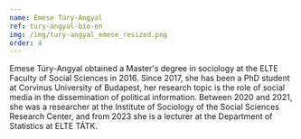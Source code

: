 ```yaml
---
name: Emese Túry-Angyal
ref: tury-angyal-bio-en
img: /img/tury-angyal_emese_resized.png
order: 4
---
```

Emese Túry-Angyal obtained a Master's degree in sociology at the ELTE Faculty of Social Sciences in 2016. Since 2017, she has been a PhD student at Corvinus University of Budapest, her research topic is the role of social media in the dissemination of political information. Between 2020 and 2021, she was a researcher at the Institute of Sociology of the Social Sciences Research Center, and from 2023 she is a lecturer at the Department of Statistics at ELTE TÁTK.